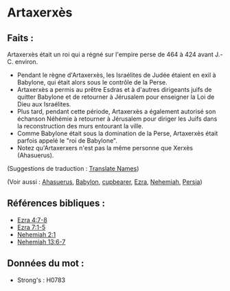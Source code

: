 # Artaxerxès

## Faits :

Artaxerxès était un roi qui a régné sur l'empire perse de 464 à 424 avant J.-C. environ.

* Pendant le règne d'Artaxerxès, les Israélites de Judée étaient en exil à Babylone, qui était alors sous le contrôle de la Perse.
* Artaxerxès a permis au prêtre Esdras et à d'autres dirigeants juifs de quitter Babylone et de retourner à Jérusalem pour enseigner la Loi de Dieu aux Israélites.
* Plus tard, pendant cette période, Artaxerxès a également autorisé son échanson Néhémie à retourner à Jérusalem pour diriger les Juifs dans la reconstruction des murs entourant la ville.
* Comme Babylone était sous la domination de la Perse, Artaxerxès était parfois appelé le "roi de Babylone".
* Notez qu'Artaxerxers n'est pas la même personne que Xerxès (Ahasuerus).

(Suggestions de traduction : [Translate Names](rc://en/ta/man/translate/translate-names))

(Voir aussi : [Ahasuerus](../names/ahasuerus.md), [Babylon](../names/babylon.md), [cupbearer](../other/cupbearer.md), [Ezra](../names/ezra.md), [Nehemiah](../names/nehemiah.md), [Persia](../names/persia.md))

## Références bibliques :

* [Ezra 4:7-8](rc://en/tn/help/ezr/04/07)
* [Ezra 7:1-5](rc://en/tn/help/ezr/07/01)
* [Nehemiah 2:1](rc://en/tn/help/neh/02/01)
* [Nehemiah 13:6-7](rc://en/tn/help/neh/13/06)

## Données du mot :

* Strong's : H0783
